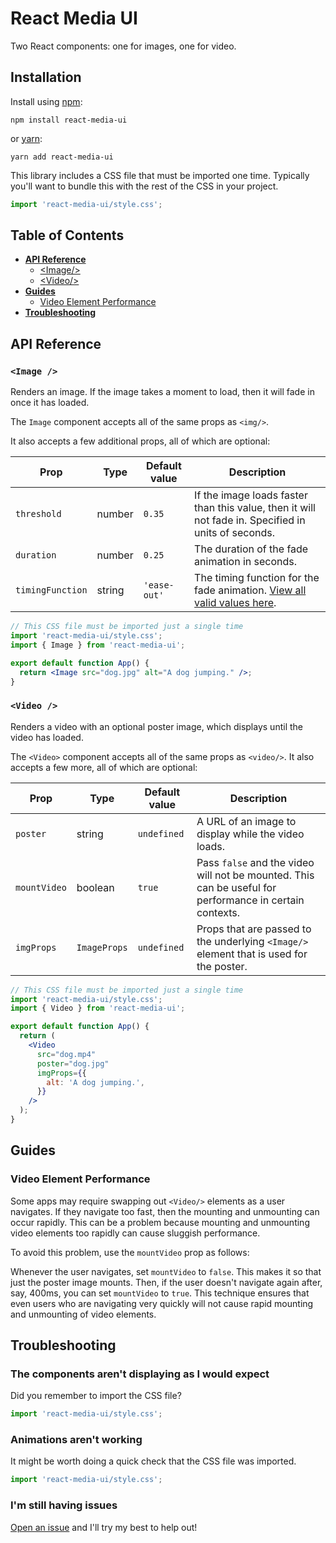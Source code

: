 # React Media UI

Two React components: one for images, one for video.

## Installation

Install using [npm](https://www.npmjs.com):

```
npm install react-media-ui
```

or [yarn](https://yarnpkg.com/):

```
yarn add react-media-ui
```

This library includes a CSS file that must be imported one time. Typically you'll want to bundle
this with the rest of the CSS in your project.

```js
import 'react-media-ui/style.css';
```

## Table of Contents

- [**API Reference**](#api-reference)
  - [\<Image/\>](#image-)
  - [\<Video/\>](#video-)
- [**Guides**](#guides)
  - [Video Element Performance](#video-element-performance)
- [**Troubleshooting**](#troubleshooting)

## API Reference

### `<Image />`

Renders an image. If the image takes a moment to load, then it will fade in once it has loaded.

The `Image` component accepts all of the same props as `<img/>`.

It also accepts a few additional props, all of which are optional:

| Prop             | Type   | Default value | Description                                                                                                                                            |
| ---------------- | ------ | ------------- | ------------------------------------------------------------------------------------------------------------------------------------------------------ |
| `threshold`      | number | `0.35`        | If the image loads faster than this value, then it will not fade in. Specified in units of seconds.                                                    |
| `duration`       | number | `0.25`        | The duration of the fade animation in seconds.                                                                                                         |
| `timingFunction` | string | `'ease-out'`  | The timing function for the fade animation. [View all valid values here](https://developer.mozilla.org/en-US/docs/Web/CSS/transition-timing-function). |

```jsx
// This CSS file must be imported just a single time
import 'react-media-ui/style.css';
import { Image } from 'react-media-ui';

export default function App() {
  return <Image src="dog.jpg" alt="A dog jumping." />;
}
```

### `<Video />`

Renders a video with an optional poster image, which displays until the video has loaded.

The `<Video>` component accepts all of the same props as `<video/>`. It also accepts a few more, all of which are optional:

| Prop         | Type         | Default value | Description                                                                                             |
| ------------ | ------------ | ------------- | ------------------------------------------------------------------------------------------------------- |
| `poster`     | string       | `undefined`   | A URL of an image to display while the video loads.                                                     |
| `mountVideo` | boolean      | `true`        | Pass `false` and the video will not be mounted. This can be useful for performance in certain contexts. |
| `imgProps`   | `ImageProps` | `undefined`   | Props that are passed to the underlying `<Image/>` element that is used for the poster.                 |

```jsx
// This CSS file must be imported just a single time
import 'react-media-ui/style.css';
import { Video } from 'react-media-ui';

export default function App() {
  return (
    <Video
      src="dog.mp4"
      poster="dog.jpg"
      imgProps={{
        alt: 'A dog jumping.',
      }}
    />
  );
}
```

## Guides

### Video Element Performance

Some apps may require swapping out `<Video/>` elements as a user navigates. If they navigate too fast, then the mounting and unmounting can occur rapidly. This
can be a problem because mounting and unmounting video elements too rapidly can cause sluggish performance.

To avoid this problem, use the `mountVideo` prop as follows:

Whenever the user navigates, set `mountVideo` to `false`. This makes it so that just the poster image mounts. Then, if the user doesn't navigate again after, say, 400ms, you
can set `mountVideo` to `true`. This technique ensures that even users who are navigating very quickly will not cause rapid mounting and unmounting of video elements.

## Troubleshooting

### The components aren't displaying as I would expect

Did you remember to import the CSS file?

```js
import 'react-media-ui/style.css';
```

### Animations aren't working

It might be worth doing a quick check that the CSS file was imported.

```js
import 'react-media-ui/style.css';
```

### I'm still having issues

[Open an issue](https://github.com/jamesplease/react-media-ui/issues/new) and I'll try my best to help out!
